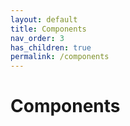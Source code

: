 ```yaml
---
layout: default
title: Components
nav_order: 3
has_children: true
permalink: /components
---
```


# Components
